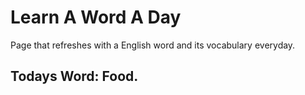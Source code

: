 # Learn A Word A Day
Page that refreshes with a English word and its vocabulary everyday.

## Todays Word: Food.

